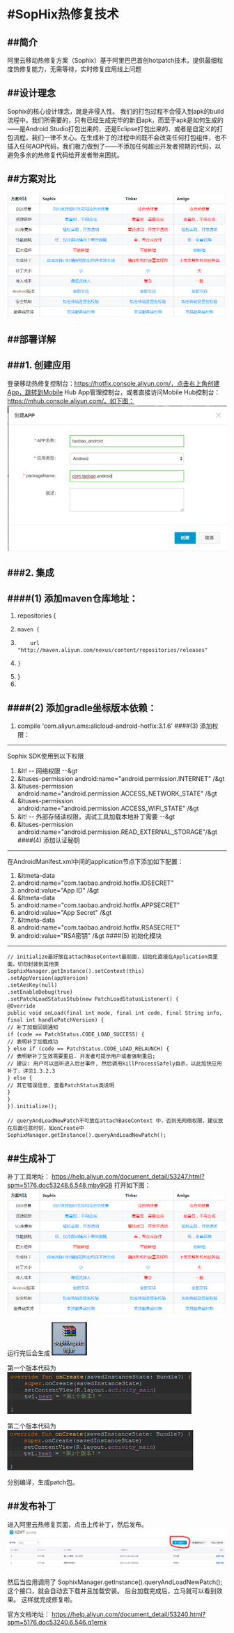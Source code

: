 #SopHix热修复技术
==========



##简介
----------
阿里云移动热修复方案（Sophix）基于阿里巴巴首创hotpatch技术，提供最细粒度热修复能力，无需等待，实时修复应用线上问题


##设计理念
----------
Sophix的核心设计理念，就是非侵入性。
我们的打包过程不会侵入到apk的build流程中。我们所需要的，只有已经生成完毕的新旧apk，而至于apk是如何生成的——是Android Studio打包出来的、还是Eclipse打包出来的、或者是自定义的打包流程，我们一律不关心。在生成补丁的过程中间既不会改变任何打包组件，也不插入任何AOP代码，我们极力做到了——不添加任何超出开发者预期的代码，以避免多余的热修复代码给开发者带来困扰。


##方案对比
----------
![image](https://github.com/kuang511111/SophixTest/raw/master/Sophix/pic/duibi.png)



##部署详解
----------

###1.	创建应用
----------
登录移动热修复控制台：https://hotfix.console.aliyun.com/，点击右上角创建App，跳转到Mobile Hub App管理控制台，或者直接访问Mobile Hub控制台：https://mhub.console.aliyun.com/。如下图：
![image](https://github.com/kuang511111/SophixTest/raw/master/Sophix/pic/chuanjianapp.png)

###2.	集成
----------

####(1)	添加maven仓库地址：
----------
1.	repositories {
2.	   maven {
3.	       url "http://maven.aliyun.com/nexus/content/repositories/releases"
4.	   }
5.	}
6.
####(2)	添加gradle坐标版本依赖：
----------
1.	compile 'com.aliyun.ams:alicloud-android-hotfix:3.1.6'
####(3)	添加权限：
----------
Sophix SDK使用到以下权限
1.	&lt! -- 网络权限 --&gt
2.	&ltuses-permission android:name="android.permission.INTERNET" /&gt
3.	&ltuses-permission android:name="android.permission.ACCESS_NETWORK_STATE" /&gt
4.	&ltuses-permission android:name="android.permission.ACCESS_WIFI_STATE" /&gt
5.	&lt! -- 外部存储读权限，调试工具加载本地补丁需要 --&gt
6.	&ltuses-permission android:name="android.permission.READ_EXTERNAL_STORAGE"/&gt
####(4)	添加认证秘钥
----------
在AndroidManifest.xml中间的application节点下添加如下配置：
1.	&ltmeta-data
2.	android:name="com.taobao.android.hotfix.IDSECRET"
3.	android:value="App ID" /&gt
4.	&ltmeta-data
5.	android:name="com.taobao.android.hotfix.APPSECRET"
6.	android:value="App Secret" /&gt
7.	&ltmeta-data
8.	android:name="com.taobao.android.hotfix.RSASECRET"
9.	android:value="RSA密钥" /&gt
####(5)	初始化模块
----------
	// initialize最好放在attachBaseContext最前面，初始化直接在Application类里面，切勿封装到其他类
	SophixManager.getInstance().setContext(this)
	.setAppVersion(appVersion)
	.setAesKey(null)
	.setEnableDebug(true)
	.setPatchLoadStatusStub(new PatchLoadStatusListener() {
	@Override
	public void onLoad(final int mode, final int code, final String info, final int handlePatchVersion) {
	// 补丁加载回调通知
	if (code == PatchStatus.CODE_LOAD_SUCCESS) {
	// 表明补丁加载成功
	} else if (code == PatchStatus.CODE_LOAD_RELAUNCH) {
	// 表明新补丁生效需要重启. 开发者可提示用户或者强制重启;
	// 建议: 用户可以监听进入后台事件, 然后调用killProcessSafely自杀，以此加快应用补丁，详见1.3.2.3
	} else {
	// 其它错误信息, 查看PatchStatus类说明
	}
	}
	}).initialize();

	// queryAndLoadNewPatch不可放在attachBaseContext 中，否则无网络权限，建议放在后面任意时刻，如onCreate中
	SophixManager.getInstance().queryAndLoadNewPatch();



##生成补丁
----------
补丁工具地址：
https://help.aliyun.com/document_detail/53247.html?spm=5176.doc53248.6.548.mby9GB
打开如下图：
![image](https://github.com/kuang511111/SophixTest/raw/master/Sophix/pic/duibi.png)

运行完后会生成
![image](https://github.com/kuang511111/SophixTest/raw/master/Sophix/pic/patchbao.png)

第一个版本代码为
![image](https://github.com/kuang511111/SophixTest/raw/master/Sophix/pic/daima1.png)

第二个版本代码为
![image](https://github.com/kuang511111/SophixTest/raw/master/Sophix/pic/daima2.png)

分别编译，生成patch包。


##发布补丁
----------
进入阿里云热修复页面，点击上传补丁，然后发布。
![image](https://github.com/kuang511111/SophixTest/raw/master/Sophix/pic/fabuding.png)


然后当应用调用了
SophixManager.getInstance().queryAndLoadNewPatch();
这个接口，就会自动去下载并且加载安装。
后台加载完成后，立马就可以看到效果。
这样就完成修复啦。


官方文档地址：
https://help.aliyun.com/document_detail/53240.html?spm=5176.doc53240.6.546.q1ernk


